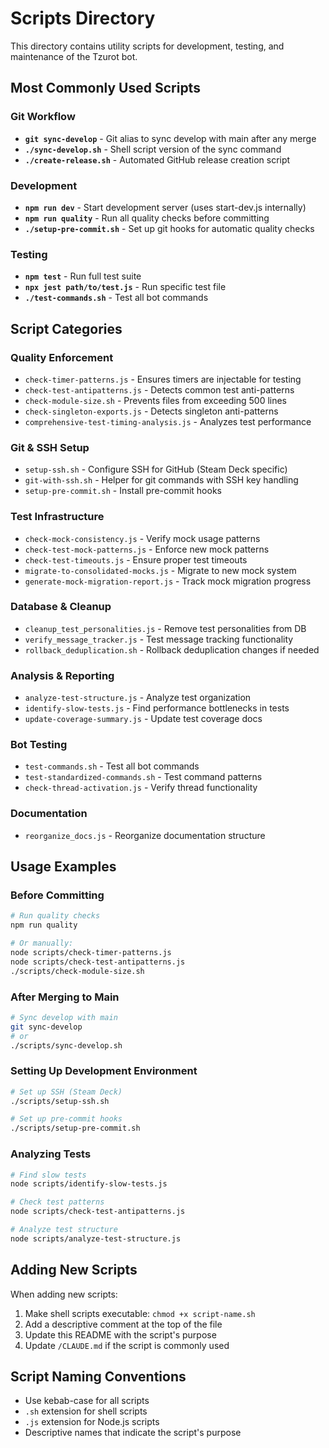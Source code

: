 # Scripts Directory

This directory contains utility scripts for development, testing, and maintenance of the Tzurot bot.

## Most Commonly Used Scripts

### Git Workflow
- **`git sync-develop`** - Git alias to sync develop with main after any merge
- **`./sync-develop.sh`** - Shell script version of the sync command
- **`./create-release.sh`** - Automated GitHub release creation script

### Development
- **`npm run dev`** - Start development server (uses start-dev.js internally)
- **`npm run quality`** - Run all quality checks before committing
- **`./setup-pre-commit.sh`** - Set up git hooks for automatic quality checks

### Testing
- **`npm test`** - Run full test suite
- **`npx jest path/to/test.js`** - Run specific test file
- **`./test-commands.sh`** - Test all bot commands

## Script Categories

### Quality Enforcement
- `check-timer-patterns.js` - Ensures timers are injectable for testing
- `check-test-antipatterns.js` - Detects common test anti-patterns
- `check-module-size.sh` - Prevents files from exceeding 500 lines
- `check-singleton-exports.js` - Detects singleton anti-patterns
- `comprehensive-test-timing-analysis.js` - Analyzes test performance

### Git & SSH Setup
- `setup-ssh.sh` - Configure SSH for GitHub (Steam Deck specific)
- `git-with-ssh.sh` - Helper for git commands with SSH key handling
- `setup-pre-commit.sh` - Install pre-commit hooks

### Test Infrastructure
- `check-mock-consistency.js` - Verify mock usage patterns
- `check-test-mock-patterns.js` - Enforce new mock patterns
- `check-test-timeouts.js` - Ensure proper test timeouts
- `migrate-to-consolidated-mocks.js` - Migrate to new mock system
- `generate-mock-migration-report.js` - Track mock migration progress

### Database & Cleanup
- `cleanup_test_personalities.js` - Remove test personalities from DB
- `verify_message_tracker.js` - Test message tracking functionality
- `rollback_deduplication.sh` - Rollback deduplication changes if needed

### Analysis & Reporting
- `analyze-test-structure.js` - Analyze test organization
- `identify-slow-tests.js` - Find performance bottlenecks in tests
- `update-coverage-summary.js` - Update test coverage docs

### Bot Testing
- `test-commands.sh` - Test all bot commands
- `test-standardized-commands.sh` - Test command patterns
- `check-thread-activation.js` - Verify thread functionality

### Documentation
- `reorganize_docs.js` - Reorganize documentation structure

## Usage Examples

### Before Committing
```bash
# Run quality checks
npm run quality

# Or manually:
node scripts/check-timer-patterns.js
node scripts/check-test-antipatterns.js
./scripts/check-module-size.sh
```

### After Merging to Main
```bash
# Sync develop with main
git sync-develop
# or
./scripts/sync-develop.sh
```

### Setting Up Development Environment
```bash
# Set up SSH (Steam Deck)
./scripts/setup-ssh.sh

# Set up pre-commit hooks
./scripts/setup-pre-commit.sh
```

### Analyzing Tests
```bash
# Find slow tests
node scripts/identify-slow-tests.js

# Check test patterns
node scripts/check-test-antipatterns.js

# Analyze test structure
node scripts/analyze-test-structure.js
```

## Adding New Scripts

When adding new scripts:
1. Make shell scripts executable: `chmod +x script-name.sh`
2. Add a descriptive comment at the top of the file
3. Update this README with the script's purpose
4. Update `/CLAUDE.md` if the script is commonly used

## Script Naming Conventions
- Use kebab-case for all scripts
- `.sh` extension for shell scripts
- `.js` extension for Node.js scripts
- Descriptive names that indicate the script's purpose